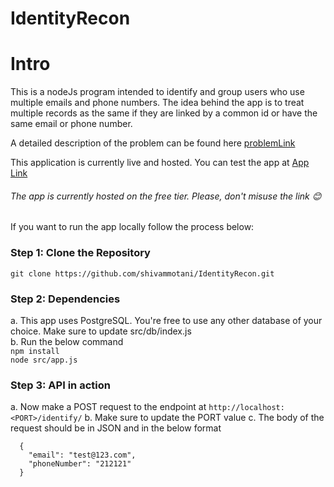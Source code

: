 # IdentityRecon

# Intro

This is a nodeJs program intended to identify and group users who use multiple emails and phone numbers.
The idea behind the app is to treat multiple records as the same if they are linked by a common id or have the same email or phone number.

A detailed description of the problem can be found here [problemLink](https://bitespeed.notion.site/Bitespeed-Backend-Task-Identity-Reconciliation-53392ab01fe149fab989422300423199)

This application is currently live and hosted. You can test the app at [App Link](https://identityrecon.onrender.com/identify/)
###### The app is currently hosted on the free tier. Please, don't misuse the link 😊


If you want to run the app locally follow the process below:

### Step 1: Clone the Repository

`git clone https://github.com/shivammotani/IdentityRecon.git`

### Step 2: Dependencies
  a. This app uses PostgreSQL. You're free to use any other database of your choice. Make sure to update src/db/index.js <br/>
  b. Run the below command 
  <br/>
  ` npm install ` 
  <br/> 
  ` node src/app.js `

### Step 3: API in action
  a. Now make a POST request to the endpoint at ` http://localhost:<PORT>/identify/ `
  b. Make sure to update the PORT value
  c. The body of the request should be in JSON and in the below format 
  ```
    {
      "email": "test@123.com",
      "phoneNumber": "212121"
    }
```
    


